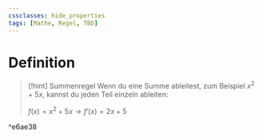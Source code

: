 ```yaml
---
cssclasses: hide_properties
tags: [Mathe, Regel, TBD]
---
```


# Definition

>[!hint] Summenregel
>Wenn du eine Summe ableitest, zum Beispiel $x^2+5x$, kannst du jeden Teil einzeln ableiten:
>
>$f(x)=x^2+5x → f'(x)=2x+5$
>

^e6ae38